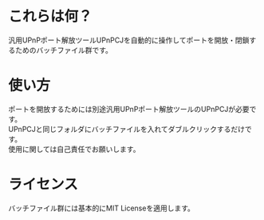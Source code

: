 # これらは何？
汎用UPnPポート解放ツールUPnPCJを自動的に操作してポートを開放・閉鎖するためのバッチファイル群です。  

# 使い方
ポートを開放するためには別途汎用UPnPポート解放ツールのUPnPCJが必要です。  
UPnPCJと同じフォルダにバッチファイルを入れてダブルクリックするだけです。  
使用に関しては自己責任でお願いします。  

# ライセンス
バッチファイル群には基本的にMIT Licenseを適用します。
